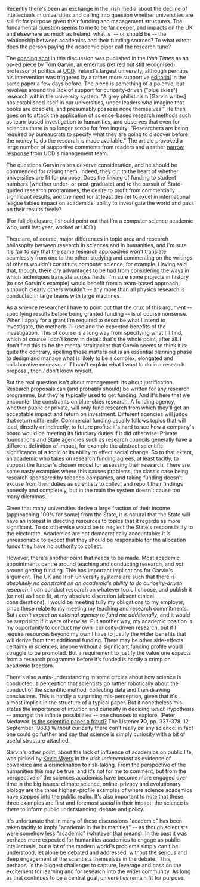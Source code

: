 <html><body><p>Recently there's been an exchange in the Irish media about the decline of intellectuals in universities and calling into question whether universities are still fit for purpose given their funding and management structures. The fundamental question seems to me to be far deeper, and impacts on the UK and elsewhere as much as Ireland: what is  -- or  should be -- the relationship between academics and their funding  sources? To what extent does the person paying the academic piper call  the research tune?

<!--more-->

The <a href="http://www.irishtimes.com/newspaper/opinion/2010/0501/1224269475580.html">opening shot</a> in this discussion was published in the <em>Irish Times</em> as an op-ed piece by Tom Garvin, an emeritus (retired but still recognised) professor of politics at <a href="http://www.ucd.ie">UCD</a>, Ireland's largest university, although perhaps his intervention was triggered by a rather more supportive <a href="http://www.irishtimes.com/newspaper/opinion/2010/0503/1224269588445.html">editorial</a> in the same paper a few days before. The piece is something of a polemic, but revolves around the lack of support for curiosity-driven ("blue skies") research within the university system. "A grey philistinism [Garvin writes] has established itself in our universities,  under  leaders who imagine that books are obsolete, and presumably  possess none  themselves." He then goes on to attack the application of science-based research methods such as team-based investigation to humanities, and observes that even for sciences there is no longer scope for free inquiry: "Researchers are being required by bureaucrats to specify what they are   going to discover before the money to do the research is made  available." The article provoked a large number of supportive comments from readers and a rather <a href="http://www.irishtimes.com/newspaper/opinion/2010/0506/1224269791606.html">narrow response</a> from UCD's management team.

The questions Garvin raises deserve consideration, and he should be commended for raising them. Indeed, they cut to the heart of whether universities are fit for purpose. Does the linking of funding to student numbers (whether under- or post-graduate) and to the pursuit of State-guided research programmes, the desire to profit from commercially significant results, and the need (or at least desire) to excel in international league tables impact on academics' ability to investigate the world and pass on their results freely?

(For full disclosure, I should point out that I'm a computer science  academic who, until last year, worked at UCD.)

There are, of course, major differences in topic area and research philosophy between research in sciences and in humanities, and I'm sure it's fair to say that the same research approaches won't translate seamlessly from one to the other: studying and commenting on the writings of others wouldn't constitute computer science, for example. Having said that, though, there <em>are</em> advantages to be had from considering the ways in which techniques translate across fields. I'm sure some projects in history (to use Garvin's example) would benefit from a team-based approach, although clearly others wouldn't -- any more than all physics research is conducted in large teams with large machines.

As a science researcher I have to point out that the crux of this argument -- specifying results before being granted funding -- is of course nonsense. When I apply for a grant I'm required to describe what I intend to investigate, the methods I'll use and the expected benefits of the investigation. This of course is a long way from specifying what I'll find, which of course I don't know, in detail: that's the whole point, after all. I don't find this to be the mental straitjacket that Garvin seems to think it is: quite the contrary, spelling these matters out is an essential planning phase to design and manage what is likely to be a complex, elongated and collaborative endeavour. If I can't explain what I want to do in a research proposal, then <em>I</em> don't know myself.

But the real question isn't about management: its about justification. Research proposals can (and probably should) be written for any research programme, but they're typically used to get funding. And it's here that we encounter the constraints on blue-skies research. A funding agency, whether public or private, will only fund research from which they'll get an acceptable impact and return on investment. Different agencies will judge that return differently. Commercial funding usually follows topics that will lead, directly or indirectly, to future profits: it's hard to see how a company's board would be meeting its fiduciary duties if it did otherwise. Private foundations and State agencies such as research councils generally have a different definition of impact, for example the abstract scientific significance of a topic or its ability to effect social change. So to that extent, an academic who takes on research funding agrees, at least tacitly, to support the funder's chosen model for assessing their research. There are some nasty examples where this causes problems, the classic case being research sponsored by tobacco companies, and taking funding doesn't excuse from their duties as scientists to collect and report their findings honestly and completely, but in the main the system doesn't cause too many dilemmas.

Given that many universities derive a large fraction of their  income (approaching 100% for some) from the State, it is natural that the State will have an interest in directing resources to topics that it regards as more significant. To do otherwise would be to neglect the State's responsibility to the electorate. Academics are not democratically accountable: it is unreasonable to expect that they should be responsible for the allocation funds they have no authority to collect.

However, there's another point that needs to be made. Most academic appointments centre around teaching and conducting research, and <em>not</em> around getting funding. This has important implications for Garvin's argument. The UK and Irish university systems are such that there is <em>absolutely no constraint on an academic's ability to do curiosity-driven research</em>: I can conduct research on whatever topic I choose, and publish it (or not) as I see fit, at my absolute discretion (absent ethical considerations). I would be meeting fully my obligations to my employer, since these relate to my meeting my teaching and research commitments. But <em>I can't expect an external agency to fund me additionally</em>, and it would be surprising if it were otherwise. Put another way, my academic position is my opportunity to conduct my own  curiosity-driven research, but if I require resources beyond my own I have to justify the wider benefits that will derive from that additional funding. There may be other side-effects: certainly in sciences, anyone without a significant funding profile would struggle to be promoted. But a requirement to justify the value one expects from a research programme before it's funded is hardly a crimp on academic freedom.

There's also a mis-understanding in some circles about how science is conducted: a perception that scientists go rather robotically about the conduct of the scientific method, collecting data and then drawing conclusions. This is hardly a surprising mis-perception, given that it's almost implicit in the structure of a typical paper. But it nonetheless mis-states the importance of intuition and curiosity in deciding <em>which</em> hypothesis -- amongst the infinite possibilities -- one chooses to explore. (Peter Medawar. <a href="http://maagar.openu.ac.il/opus/static/binaries/editor/bank66/medawar_paper_fraud_1.pdf">Is the scientific paper a fraud?</a> The Listener <strong>70</strong>, pp. 337-378. 12 September  1963.) Without curiosity there can't really <em>be</em> any science: in fact one could go further and say that science is simply curiosity with a bit of useful structure attached.

Garvin's other point, about the lack of influence of academics on public life, was picked by <a href="http://www.independent.ie/opinion/columnists/kevin-myers/kevin-myers-irish-academia-is-dominated-by-cowards-and-philistines-2168496.html">Kevin Myers</a> in the <em>Irish Independent</em> as evidence of cowardice and a disinclination to risk-taking. From the perspective of the humanities this may be true, and it's not for me to comment, but from the perspective of the sciences academics have become more engaged over time in the big issues: climate science, online-privacy and evolutionary biology are the three highest-profile examples of where science academics have stepped into the public realm. It's also important to note that these three examples are first and foremost <em>social</em> in their impact: the science is there to inform public understanding, debate and policy.

It's unfortunate that in many of these discussions "academic" has been taken tacitly to imply "academic in the humanities" -- as though scientists were somehow less "academic" (whatever that means). In the past it was perhaps more expected for humanities academics to engage as public intellectuals, but a lot of the modern world's problems <em></em>simply can't be understood, let alone be debated and addressed, without the serious and deep engagement of the scientists themselves in the debate.  This, perhaps, is the biggest challenge: to capture, leverage and pass on the excitement for learning and for research into the wider community. As long as that continues to be a central goal, universities remain fit for purpose.</p></body></html>